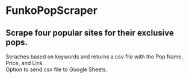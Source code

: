 # FunkoPopScraper
## Scrape four popular sites for their exclusive pops.
Seraches based on keywords and returns a csv file with the Pop Name, Price, and Link. <br>
Option to send csv file to Google Sheets.
